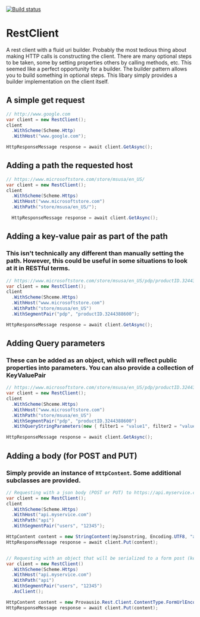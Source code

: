 [![Build status](https://ci.appveyor.com/api/projects/status/26352mubvo3iwobm?svg=true)](https://ci.appveyor.com/project/JeremyStafford/restclient)


# RestClient
A rest client with a fluid uri builder. Probably the most tedious thing about making HTTP calls is constructing the client. There are many optional steps to be taken, some by setting properties others by calling methods, etc. This seemed like a perfect opportunity for a builder. The builder pattern allows you to build something in optional steps. This libary simply provides a builder implementation on the client itself.

## A simple get request

``` csharp
// http://www.google.com
var client = new RestClient();
client
  .WithScheme(Scheme.Http)
  .WithHost("www.google.com");

HttpResponseMessage response = await client.GetAsync();
```

## Adding a path the requested host

``` csharp
// https://www.microsoftstore.com/store/msusa/en_US/
var client = new RestClient();
client
  .WithScheme(Scheme.Https)
  .WithHost("www.microsoftstore.com")
  .WithPath("store/msusa/en_US/");

  HttpResponseMessage response = await client.GetAsync();
```

## Adding a key-value pair as part of the path
### This isn't technically any different than manually setting the path. However, this could be useful in some situations to look at it in RESTful terms.

```csharp
// https://www.microsoftstore.com/store/msusa/en_US/pdp/productID.3244388600
var client = new RestClient();
client
  .WithScheme(Shceme.Https)
  .WithHost("www.microsoftstore.com")
  .WithPath("store/msusa/en_US")
  .WithSegmentPair("pdp", "productID.3244388600");

HttpResponseMessage response = await client.GetAsync();
```

## Adding Query parameters
### These can be added as an object, which will reflect public properties into parameters. You can also provide a collection of KeyValuePair

``` csharp
// https://www.microsoftstore.com/store/msusa/en_US/pdp/productID.3244388600?filter1=value1&filter2=value2
var client = new RestClient();
client
  .WithScheme(Shceme.Https)
  .WithHost("www.microsoftstore.com")
  .WithPath("store/msusa/en_US")
  .WithSegmentPair("pdp", "productID.3244388600")
  .WithQueryStringParameters(new { filter1 = "value1", filter2 = "value2" });

HttpResponseMessage response = await client.GetAsync();
```

## Adding a body (for POST and PUT)
### Simply provide an instance of `HttpContent`. Some additional subclasses are provided.

``` csharp
// Requesting with a json body (POST or PUT) to https://api.myservice.com/api/users/12345
var client = new RestClient();
client
  .WithScheme(Scheme.Https)
  .WithHost("api.myservice.com")
  .WithPath("api")
  .WithSegmentPair("users", "12345");

HttpContent content = new StringContent(myJsonstring, Encoding.UTF8, "application/json");
HttpResponseMessage response = await client.Put(content);


// Requesting with an object that will be serialized to a form post (key value pairs) to https://api.myservice.com/api/users/12345
var client = new RestClient()
  .WithScheme(Scheme.Https)
  .WithHost("api.myservice.com")
  .WithPath("api")
  .WithSegmentPair("users", "12345")
  .AsClient();

HttpContent content = new Provausio.Rest.Client.ContentType.FormUrlEncodedContent(new { FirstName = "Jon", LastName = "Snow" });
HttpResponseMessage response = await client.Put(content);
```
